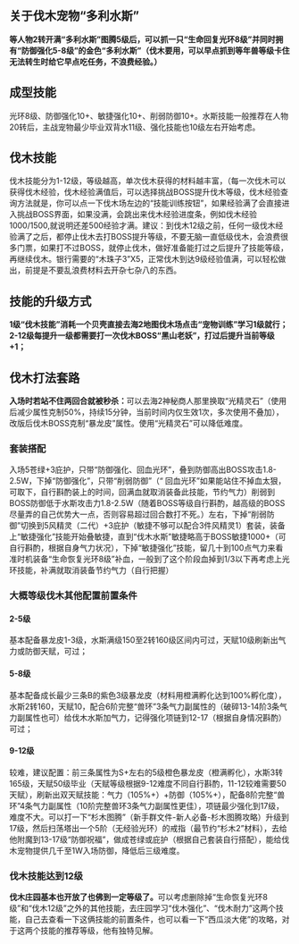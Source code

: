 ## 关于伐木宠物“多利水斯”  

<b>等人物2转开满“多利水斯”图腾5级后，可以抓一只“生命回复光环8级”并同时拥有“防御强化5-8级”的金色“多利水斯”（伐木要用，可以早点抓到等年兽等级卡住无法转生时给它早点吃任务，不浪费经验。）</b>  

## 成型技能  

光环8级、防御强化10+、敏捷强化10+、削弱防御10+。水斯技能一般推荐在人物20转后，主战宠物最少毕业双背水11级、强化技能也10级左右开始考虑。

## 伐木技能  

伐木技能分为1-12级，等级越高，单次伐木获得的材料越丰富，（每一次伐木可以获得伐木经验，伐木经验满值后，可以选择挑战BOSS提升伐木等级，伐木经验查询方法就是，你可以点一下伐木场左边的“技能训练按钮”，如果经验满了会直接进入挑战BOSS界面，如果没满，会跳出来伐木经验进度条，例如伐木经验1000/1500,就说明还差500经验才满。建议：到伐木12级之前，任何一级伐木经验满了之后，都停止伐木去打BOSS提升等级，不要无脑一直低级伐木，会浪费很多门票，如果打不过BOSS，就停止伐木，做好准备能打过之后提升了技能等级，再继续伐木。银行需要的“木珠子3”X5，正常伐木到达9级经验值满，可以轻松做出，前提是不要乱浪费材料去开杂七杂八的东西。

## 技能的升级方式    

<b>1级“伐木技能”消耗一个贝壳直接去海2地图伐木场点击“宠物训练”学习1级就行；2-12级每提升一级都需要打一次伐木BOSS“黑山老妖”，打过后提升当前等级+1；</b>

## 伐木打法套路  

<b>入场时若站不住两回合就被秒杀：</b>可以去海2神秘商人那里换取“光精灵石”（使用后减少属性克制50%，持续15分钟，当前时间内仅生效1次，多次使用不叠加），改版后伐木BOSS克制“暴龙皮”属性。使用“光精灵石”可以降低难度。

### 套装搭配  

入场5苍绿+3庇护，只带“防御强化、回血光环”，叠到防御高出BOSS攻击1.8-2.5W，下掉“防御强化”，只带“削弱防御”（“ 回血光环”如果能站住不掉血太狠，可取下，自行斟酌装上的时间，回满血就取消装备此技能，节约气力）削弱到BOSS防御低于水斯攻击力1.8-2.5W（随着BOSS等级自行斟酌，越高级的BOSS尽量弄的自己优势大一点，否则容易超过回合数打不死。）左右，下掉“削弱防御”切换到5风精灵（二代）+3庇护（敏捷不够可以配合3件风精灵1）套装，装备上“敏捷强化”技能开始叠敏捷，直到“伐木水斯”敏捷略高于BOSS敏捷1000+（可自行斟酌，根据自身气力状况），下掉“敏捷强化”技能，留几十到100点气力来看准时机装备“生命恢复光环8级”补血，一般到了这个阶段血掉到1/3以下再考虑上光环技能，补满就取消装备节约气力（自行把握）

### 大概等级伐木其他配置前置条件 

#### 2-5级  

基本配备暴龙皮1-3级，水斯满级150至2转160级区间内可过，天赋10级刷新出气力或防御天赋，可过；

#### 5-8级    

基本配备成长最少三条B的紫色3级暴龙皮（材料用橙满孵化达到100%孵化度），水斯2转160，天赋10，配合6阶完整“兽环”3条气力副属性的（破碎13-14阶3条气力副属性也可）给伐木水斯加气力，记得强化项链到12-17（根据自身情况斟酌）可过；

#### 9-12级    

较难，建议配置：前三条属性为S+左右的5级橙色暴龙皮（橙满孵化），水斯3转165级，天赋50级毕业（天赋等级根据9-12难度不同自行斟酌，11-12较难需要50天赋），刷新出双天赋技能：气力（105%+）+防御（105%+），配备8阶完整“兽环”4条气力副属性（10阶完整兽环3条气力副属性更佳），项链最少强化到17级，难度不大。可以打一下“杉木图腾”（新手群文件-新人必备-杉木图腾攻略）升级到17级，然后扫荡塔出一个5阶（无经验光环）的戒指（最节约“杉木2”材料），去给他附魔到13-17级“防御祝福”，做成苍绿或庇护（根据自己套装自行搭配），能给伐木宠物提供几千至1W入场防御，降低后三级难度。

### 伐木技能达到12级  

<b>伐木庄园基本也开放了也佛到一定等级了。</b>可以考虑删除掉“生命恢复光环8级”和“伐木12级”之外的其他技能，去庄园学习“伐木强化”、“伐木耐力”这两个技能，自己去查看一下这俩技能的前置条件，也可以看一下“西瓜淡大佬”的攻略，对于这两个技能的推荐等级，他有独特见解。

 

